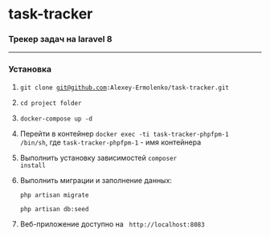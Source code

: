 # task-tracker
### Трекер задач на laravel 8



<hr>

### Установка

1. <code>git clone git@github.com:Alexey-Ermolenko/task-tracker.git</code>

2. <code>cd project folder</code>

3. <code>docker-compose up -d</code>

4. Перейти в контейнер <code>docker exec -ti task-tracker-phpfpm-1 /bin/sh</code>, где <code>task-tracker-phpfpm-1</code> - имя контейнера

5. Выполнить установку зависимостей <code>composer install</code>

6. Выполнить миграции и заполнение данных:

   <code>php artisan migrate</code>

   <code>php artisan db:seed</code>

7. Веб-приложение доступно на <code> http://localhost:8083 </code>
